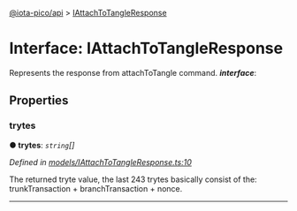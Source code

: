 [@iota-pico/api](../README.md) > [IAttachToTangleResponse](../interfaces/iattachtotangleresponse.md)



# Interface: IAttachToTangleResponse


Represents the response from attachToTangle command.
*__interface__*: 



## Properties
<a id="trytes"></a>

###  trytes

**●  trytes**:  *`string`[]* 

*Defined in [models/IAttachToTangleResponse.ts:10](https://github.com/iotaeco/iota-pico-api/blob/cca6a02/src/models/IAttachToTangleResponse.ts#L10)*



The returned tryte value, the last 243 trytes basically consist of the: trunkTransaction + branchTransaction + nonce.




___


